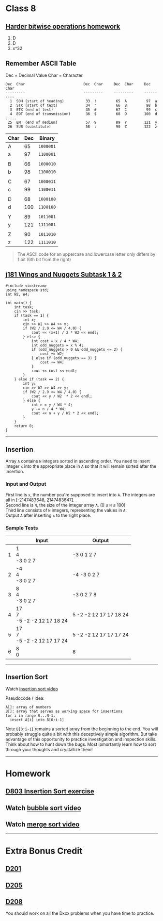 # Class 8
## [Harder bitwise operations homework](https://github.com/miyagi-sensei/twgss/blob/main/bitwise_hw.pdf)
1. D
2. D
3. x^32

## Remember ASCII Table
Dec  = Decimal Value
Char = Character
```
Dec  Char                           Dec  Char     Dec  Char     Dec  Char
---------                           ---------     ---------     ----------
  1  SOH (start of heading)          33  !         65  A         97  a
  2  STX (start of text)             34  "         66  B         98  b
  3  ETX (end of text)               35  #         67  C         99  c
  4  EOT (end of transmission)       36  $         68  D        100  d
.....
 25  EM  (end of medium)             57  9         89  Y        121  y
 26  SUB (substitute)                58  :         90  Z        122  z
```
|Char|Dec|Binary|
|---|---|---|
|A|65|`1000001`
|a|97|`1100001`
|||
|B|66|`1000010`
|b|98|`1100010`
|||
|C|67|`1000011`
|c|99|`1100011`
|||
|D|68|`1000100`
|d|100|`1100100`
|||
|Y|89|`1011001`
|y|121|`1111001`
|||
|Z|90|`1011010`
|z|122|`1111010`
> The ASCII code for an uppercase and lowercase letter only differs by 1 bit (6th bit from the right)

## [j181 Wings and Nuggets Subtask 1 & 2](https://github.com/miyagi-sensei/twgss/blob/main/j181.pdf)
```
#include <iostream>
using namespace std;
int W2, W4;

int main() {
    int task;
    cin >> task;
    if (task == 1) {
        int x;
        cin >> W2 >> W4 >> x;
        if (W2 / 2.0 <= W4 / 4.0) {
            cout << (x+1) / 2 * W2 << endl;
        } else {
            int cost = x / 4 * W4;
            int odd_nuggets = x % 4;
            if (odd_nuggets > 0 && odd_nuggets <= 2) {
                cost += W2;
            } else if (odd_nuggets == 3) {
                cost += W4;
            }
            cout << cost << endl;
        }
    } else if (task == 2) {
        int y;
        cin >> W2 >> W4 >> y;
        if (W2 / 2.0 <= W4 / 4.0) {
            cout << y / W2  * 2 << endl;
        } else {
            int n = y / W4 * 4;
            y -= n / 4 * W4;
            cout << n + y / W2 * 2 << endl;
        }
    }
    return 0;
}
```

---

## Insertion
Array `A` contains `N` integers sorted in ascending order. You need to insert integer `x` into the appropriate place in `A` so that it will remain sorted after the insertion.

### Input and Output
First line is `x`, the number you're supposed to insert into `A`. The integers are all in [-2147483648, 2147483647].<br>
Second line is `N`, the size of the integer array `A`. (0 ≤ `N` ≤ 100)<br>
Third line consists of `N` integers, representing the values in `A`.<br>
Output `A` after inserting `x` to the right place.

### Sample Tests
||Input|Output|
|---|---|---|
|1|1<br>4<br>-3 0 2 7|-3 0 1 2 7|
|2|-4<br>4<br>-3 0 2 7|-4 -3 0 2 7|
|3|8<br>4<br>-3 0 2 7|-3 0 2 7 8|
|4|17<br>7<br>-5 -2 -2 12 17 18 24|5 -2 -2 12 17 17 18 24|
|5|17<br>7<br>-5 -2 -2 12 17 17 24|5 -2 -2 12 17 17 17 24|
|6|8<br>0|8|

---

## Insertion Sort
Watch [insertion sort video](https://youtu.be/OGzPmgsI-pQ)

Pseudocode / Idea:
```
A[]: array of numbers 
B[]: array that serves as working space for insertions
for i in range 0...N-1:
  insert A[i] into B[0:i-1]
```
Note `B[0:i-1]` remains a sorted array from the beginning to the end. You will probably struggle quite a bit with this deceptively simple algorithm. But take advantage of this opportunity to practice investigation and inspection skills. Think about how to hunt down the bugs. Most ipmortantly learn how to sort through your thoughts and crystallize them!

---

# Homework
## [D803 Insertion Sort exercise](https://judge.hkoi.org/task/D803)

## Watch [bubble sort video](https://youtu.be/nmhjrI-aW5o)

## Watch [merge sort video](https://youtu.be/JSceec-wEyw)

---

# Extra Bonus Credit

## [D201](https://judge.hkoi.org/task/D201)
## [D205](https://judge.hkoi.org/task/D205)
## [D208](https://judge.hkoi.org/task/D208)
You should work on all the Dxxx problems when you have time to practice.
